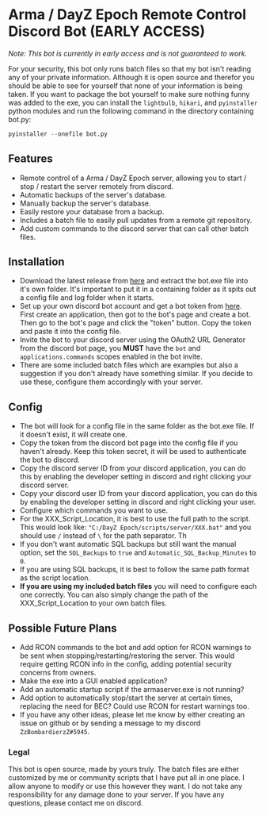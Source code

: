 # Arma / DayZ Epoch Remote Control Discord Bot (EARLY ACCESS)
*Note: This bot is currently in early access and is not guaranteed to work.*

For your security, this bot only runs batch files so that my bot isn't reading any of your private information. Although it is open source and therefor you should be able to see for yourself that none of your information is being taken. If you want to package the bot yourself to make sure nothing funny was added to the exe, you can install the `lightbulb`, `hikari`, and `pyinstaller` python modules and run the following command in the directory containing bot.py:
~~~py
pyinstaller --onefile bot.py
~~~

## Features
- Remote control of a Arma / DayZ Epoch server, allowing you to start / stop / restart the server remotely from discord.
- Automatic backups of the server's database.
- Manually backup the server's database.
- Easily restore your database from a backup.
- Includes a batch file to easily pull updates from a remote git repository.
- Add custom commands to the discord server that can call other batch files.

## Installation
- Download the latest release from [here](https://github.com/ZzBombardierzZ/EpochRemote-DiscordBot/archive/refs/heads/main.zip) and extract the bot.exe file into it's own folder. It's important to put it in a containing folder as it spits out a config file and log folder when it starts.
- Set up your own discord bot account and get a bot token from [here](https://discordapp.com/developers/applications/me). First create an application, then got to the bot's page and create a bot. Then go to the bot's page and click the "token" button. Copy the token and paste it into the config file.
- Invite the bot to your discord server using the OAuth2 URL Generator from the discord bot page, you **MUST** have the `bot` and `applications.commands` scopes enabled in the bot invite.
- There are some included batch files which are examples but also a suggestion if you don't already have something similar. If you decide to use these, configure them accordingly with your server.

## Config
- The bot will look for a config file in the same folder as the bot.exe file. If it doesn't exist, it will create one.
- Copy the token from the discord bot page into the config file if you haven't already. Keep this token secret, it will be used to authenticate the bot to discord.
- Copy the discord server ID from your discord application, you can do this by enabling the developer setting in discord and right clicking your discord server.
- Copy your discord user ID from your discord application, you can do this by enabling the developer setting in discord and right clicking your user.
- Configure which commands you want to use.
- For the XXX_Script_Location, it is best to use the full path to the script. This would look like: `"C:/DayZ Epoch/scripts/server/XXX.bat"` and you should use `/` instead of `\` for the path separator. Th
- If you don't want automatic SQL backups but still want the manual option, set the `SQL_Backups` to `true` and `Automatic_SQL_Backup_Minutes` to `0`.
- If you are using SQL backups, it is best to follow the same path format as the script location.
- **If you are using my included batch files** you will need to configure each one correctly. You can also simply change the path of the XXX_Script_Location to your own batch files.


## Possible Future Plans
- Add RCON commands to the bot and add option for RCON warnings to be sent when stopping/restarting/restoring the server. This would require getting RCON info in the config, adding potential security concerns from owners.
- Make the exe into a GUI enabled application?
- Add an automatic startup script if the armaserver.exe is not running?
- Add option to automatically stop/start the server at certain times, replacing the need for BEC? Could use RCON for restart warnings too.
- If you have any other ideas, please let me know by either creating an issue on github or by sending a message to my discord `ZzBombardierzZ#5945`.

### Legal
This bot is open source, made by yours truly. The batch files are either customized by me or community scripts that I have put all in one place. I allow anyone to modify or use this however they want. I do not take any responsibility for any damage done to your server. If you have any questions, please contact me on discord.